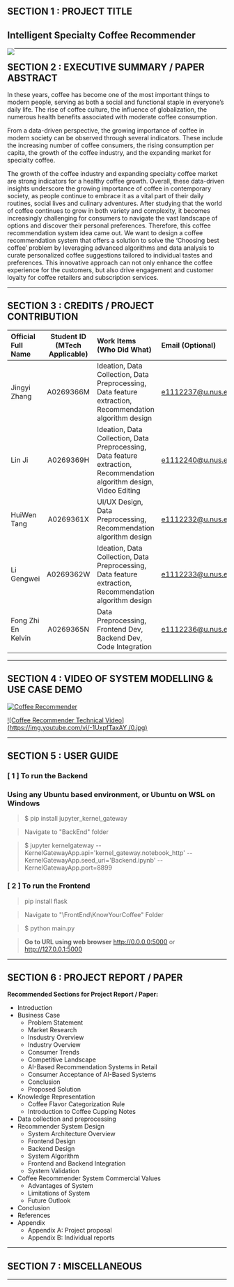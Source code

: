 ﻿## SECTION 1 : PROJECT TITLE
## Intelligent Specialty Coffee Recommender

<img src="coffeeSite.png"
     style="float: left; margin-right: 0px;" />

---

## SECTION 2 : EXECUTIVE SUMMARY / PAPER ABSTRACT
In these years, coffee has become one of the most important things to modern people, serving as both a social and functional staple in everyone’s daily life. The rise of coffee culture, the influence of globalization, the numerous health benefits associated with moderate coffee consumption.


From a data-driven perspective, the growing importance of coffee in modern society can be observed through several indicators. These include the increasing number of coffee consumers, the rising consumption per capita, the growth of the coffee industry, and the expanding market for specialty coffee.


The growth of the coffee industry and expanding specialty coffee market are strong indicators for a healthy coffee growth. Overall, these data-driven insights underscore the growing importance of coffee in contemporary society, as people continue to embrace it as a vital part of their daily routines, social lives and culinary adventures.
After studying that the world of coffee continues to grow in both variety and complexity, it becomes increasingly challenging for consumers to navigate the vast landscape of options and discover their personal preferences. Therefore, this coffee recommendation system idea came out. We want to design a coffee recommendation system that offers a solution to solve the ‘Choosing best coffee’ problem by leveraging advanced algorithms and data analysis to curate personalized coffee suggestions tailored to individual tastes and preferences. This innovative approach can not only enhance the coffee experience for the customers, but also drive engagement and customer loyalty for coffee retailers and subscription services.

---

## SECTION 3 : CREDITS / PROJECT CONTRIBUTION

| Official Full Name  | Student ID (MTech Applicable)  | Work Items (Who Did What) | Email (Optional) |
| :------------ |:---------------:| :-----| :-----|
| Jingyi Zhang | A0269366M | Ideation, Data Collection, Data Preprocessing, Data feature extraction, Recommendation algorithm design  | e1112237@u.nus.edu |
| Lin Ji | A0269369H | Ideation, Data Collection, Data Preprocessing, Data feature extraction, Recommendation algorithm design, Video Editing | e1112240@u.nus.edu |
| HuiWen Tang | A0269361X | UI/UX Design, Data Preprocessing, Recommendation algorithm design | e1112232@u.nus.edu |
| Li Gengwei | A0269362W | Ideation, Data Collection, Data Preprocessing, Data feature extraction, Recommendation algorithm design | e1112233@u.nus.edu |
| Fong Zhi En Kelvin | A0269365N | Data Preprocessing, Frontend Dev, Backend Dev, Code Integration | e1112236@u.nus.edu |

---

## SECTION 4 : VIDEO OF SYSTEM MODELLING & USE CASE DEMO

[![Coffee Recommender](https://img.youtube.com/vi/gKygB2xTOxY/0.jpg)](https://youtu.be/gKygB2xTOxY "Intelligent Specialty Coffee Recommender")

[![Coffee Recommender Technical Video](https://img.youtube.com/vi/-1UxpfTaxAY /0.jpg)](https://youtu.be/-1UxpfTaxAY "Intelligent Specialty Coffee Recommender Technical Video")

---

## SECTION 5 : USER GUIDE

### [ 1 ] To run the Backend
### Using any Ubuntu based environment, or Ubuntu on WSL on Windows 

> $ pip install jupyter_kernel_gateway

> Navigate to "BackEnd" folder

> $ jupyter kernelgateway --KernelGatewayApp.api='kernel_gateway.notebook_http' --KernelGatewayApp.seed_uri='Backend.ipynb' --KernelGatewayApp.port=8899

### [ 2 ] To run the Frontend

> pip install flask

> Navigate to "\FrontEnd\KnowYourCoffee" Folder

> $ python main.py

> **Go to URL using web browser** http://0.0.0.0:5000 or http://127.0.0.1:5000

---
## SECTION 6 : PROJECT REPORT / PAPER


**Recommended Sections for Project Report / Paper:**
- Introduction
- Business Case
  - Problem Statement
  - Market Research
  - Insdustry Overview
  - Industry Overview
  - Consumer Trends
  - Competitive Landscape
  - AI-Based Recommendation Systems in Retail
  - Consumer Acceptance of AI-Based Systems
  - Conclusion
  - Proposed Solution
- Knowledge Representation
  - Coffee Flavor Categorization Rule
  - Introduction to Coffee Cupping Notes
- Data collection and preprocessing
- Recommender System Design
  - System Architecture Overview
  - Frontend Design
  - Backend Design
  - System Algorithm
  - Frontend and Backend Integration
  - System Validation
- Coffee Recommender System Commercial Values
  - Advantages of System
  - Limitations of System
  - Future Outlook
- Conclusion
- References
- Appendix
  - Appendix A: Project proposal
  - Appendix B: Individual reports

---
## SECTION 7 : MISCELLANEOUS

---

